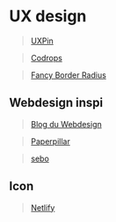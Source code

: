 # UX design

> [UXPin](https://www.uxpin.com/)

> [Codrops](https://tympanus.net/codrops/category/tutorials/)

> [Fancy Border Radius](https://9elements.github.io/fancy-border-radius/#79.90.0.0--.)


## Webdesign inspi

> [Blog du Webdesign](https://www.blogduwebdesign.com/webdesign/)

> [Paperpillar](https://paperpillar.com/blog)

> [sebo](https://sebostudio.com/project/fonedynamics/)

## Icon 

> [Netlify](https://icones.netlify.app/)
